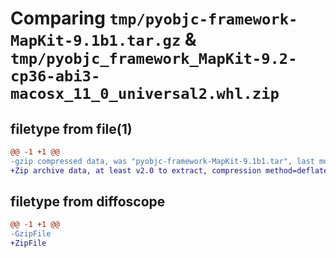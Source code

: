 # Comparing `tmp/pyobjc-framework-MapKit-9.1b1.tar.gz` & `tmp/pyobjc_framework_MapKit-9.2-cp36-abi3-macosx_11_0_universal2.whl.zip`

## filetype from file(1)

```diff
@@ -1 +1 @@
-gzip compressed data, was "pyobjc-framework-MapKit-9.1b1.tar", last modified: Sun Mar 26 11:28:31 2023, max compression
+Zip archive data, at least v2.0 to extract, compression method=deflate
```

## filetype from diffoscope

```diff
@@ -1 +1 @@
-GzipFile
+ZipFile
```

